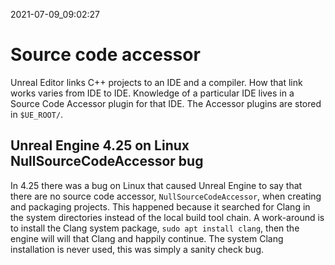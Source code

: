2021-07-09_09:02:27

# Source code accessor

Unreal Editor links C++ projects to an IDE and a compiler.
How that link works varies from IDE to IDE.
Knowledge of a particular IDE  lives in a Source Code Accessor plugin for that IDE.
The Accessor plugins are stored in `$UE_ROOT/`.

## Unreal Engine 4.25 on Linux NullSourceCodeAccessor bug

In 4.25 there was a bug on Linux that caused Unreal Engine to say that there are no source code accessor, `NullSourceCodeAccessor`, when creating and packaging projects.
This happened because it searched for Clang in the system directories instead of the local build tool chain.
A work-around is to install the Clang system package, `sudo apt install clang`, then the engine will will that Clang and happily continue.
The system Clang installation is never used, this was simply a sanity check bug.